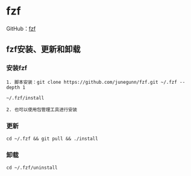 # fzf

GitHub：[fzf](https://github.com/junegunn/fzf)

## fzf安装、更新和卸载

### 安装fzf

```
1. 脚本安装：git clone https://github.com/junegunn/fzf.git ~/.fzf --depth 1

~/.fzf/install

2. 也可以使用包管理工具进行安装
```

### 更新

```
cd ~/.fzf && git pull && ./install
```

### 卸载

```
cd ~/.fzf/uninstall
```
